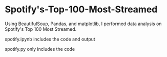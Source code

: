 # Spotify's-Top-100-Most-Streamed

Using BeautifulSoup, Pandas, and matplotlib, I performed data analysis on Spotify's Top 100 Most Streamed.

spotify.ipynb includes the code and output 


spotify.py only includes the code
